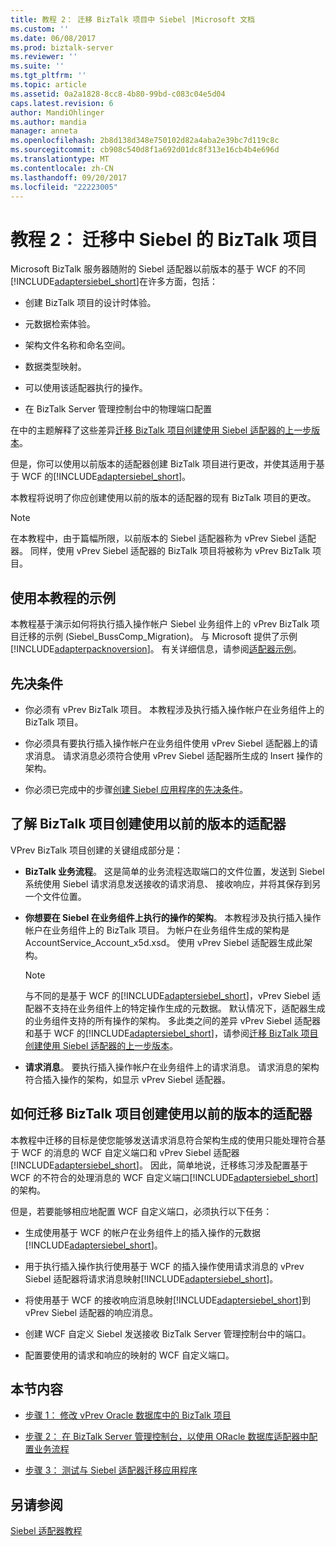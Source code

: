 ```yaml
---
title: 教程 2： 迁移 BizTalk 项目中 Siebel |Microsoft 文档
ms.custom: ''
ms.date: 06/08/2017
ms.prod: biztalk-server
ms.reviewer: ''
ms.suite: ''
ms.tgt_pltfrm: ''
ms.topic: article
ms.assetid: 0a2a1828-8cc8-4b80-99bd-c083c04e5d04
caps.latest.revision: 6
author: MandiOhlinger
ms.author: mandia
manager: anneta
ms.openlocfilehash: 2b8d138d348e750102d82a4aba2e39bc7d119c8c
ms.sourcegitcommit: cb908c540d8f1a692d01dc8f313e16cb4b4e696d
ms.translationtype: MT
ms.contentlocale: zh-CN
ms.lasthandoff: 09/20/2017
ms.locfileid: "22223005"
---
```

# <a name="tutorial-2-migrating-biztalk-projects-in-siebel"></a>教程 2： 迁移中 Siebel 的 BizTalk 项目
Microsoft BizTalk 服务器随附的 Siebel 适配器以前版本的基于 WCF 的不同[!INCLUDE[adaptersiebel_short](../../includes/adaptersiebel-short-md.md)]在许多方面，包括：  
  
-   创建 BizTalk 项目的设计时体验。  
  
-   元数据检索体验。  
  
-   架构文件名称和命名空间。  
  
-   数据类型映射。  
  
-   可以使用该适配器执行的操作。  
  
-   在 BizTalk Server 管理控制台中的物理端口配置  
  
 在中的主题解释了这些差异[迁移 BizTalk 项目创建使用 Siebel 适配器的上一步版本](http://msdn.microsoft.com/library/ae61d3df-c5ca-4891-86b1-9f0dd6d3a59e)。  
  
 但是，你可以使用以前版本的适配器创建 BizTalk 项目进行更改，并使其适用于基于 WCF 的[!INCLUDE[adaptersiebel_short](../../includes/adaptersiebel-short-md.md)]。  
  
 本教程将说明了你应创建使用以前的版本的适配器的现有 BizTalk 项目的更改。  
  
> [!NOTE]
>  在本教程中，由于篇幅所限，以前版本的 Siebel 适配器称为 vPrev Siebel 适配器。 同样，使用 vPrev Siebel 适配器的 BizTalk 项目将被称为 vPrev BizTalk 项目。  
  
## <a name="sample-used-for-the-tutorial"></a>使用本教程的示例  
 本教程基于演示如何将执行插入操作帐户 Siebel 业务组件上的 vPrev BizTalk 项目迁移的示例 (Siebel_BussComp_Migration)。 与 Microsoft 提供了示例[!INCLUDE[adapterpacknoversion](../../includes/adapterpacknoversion-md.md)]。 有关详细信息，请参阅[适配器示例](../../adapters-and-accelerators/accelerator-rosettanet/adapter-samples.md)。  
  
## <a name="prerequisites"></a>先决条件  
  
-   你必须有 vPrev BizTalk 项目。 本教程涉及执行插入操作帐户在业务组件上的 BizTalk 项目。  
  
-   你必须具有要执行插入操作帐户在业务组件使用 vPrev Siebel 适配器上的请求消息。 请求消息必须符合使用 vPrev Siebel 适配器所生成的 Insert 操作的架构。  
  
-   你必须已完成中的步骤[创建 Siebel 应用程序的先决条件](../../adapters-and-accelerators/adapter-siebel/prerequisites-to-create-siebel-applications.md)。  
  
## <a name="understanding-a-biztalk-project-created-using-the-previous-version-of-the-adapter"></a>了解 BizTalk 项目创建使用以前的版本的适配器  
 VPrev BizTalk 项目创建的关键组成部分是：  
  
-   **BizTalk 业务流程**。 这是简单的业务流程选取端口的文件位置，发送到 Siebel 系统使用 Siebel 请求消息发送接收的请求消息、 接收响应，并将其保存到另一个文件位置。  
  
-   **你想要在 Siebel 在业务组件上执行的操作的架构**。 本教程涉及执行插入操作帐户在业务组件上的 BizTalk 项目。 为帐户在业务组件生成的架构是 AccountService_Account_x5d.xsd。 使用 vPrev Siebel 适配器生成此架构。  
  
    > [!NOTE]
    >  与不同的是基于 WCF 的[!INCLUDE[adaptersiebel_short](../../includes/adaptersiebel-short-md.md)]，vPrev Siebel 适配器不支持在业务组件上的特定操作生成的元数据。 默认情况下，适配器生成的业务组件支持的所有操作的架构。 多此类之间的差异 vPrev Siebel 适配器和基于 WCF 的[!INCLUDE[adaptersiebel_short](../../includes/adaptersiebel-short-md.md)]，请参阅[迁移 BizTalk 项目创建使用 Siebel 适配器的上一步版本](http://msdn.microsoft.com/library/ae61d3df-c5ca-4891-86b1-9f0dd6d3a59e)。  
  
-   **请求消息**。 要执行插入操作帐户在业务组件上的请求消息。 请求消息的架构符合插入操作的架构，如显示 vPrev Siebel 适配器。  
  
## <a name="how-to-migrate-a-biztalk-project-created-using-the-previous-version-of-the-adapter"></a>如何迁移 BizTalk 项目创建使用以前的版本的适配器  
 本教程中迁移的目标是使您能够发送请求消息符合架构生成的使用只能处理符合基于 WCF 的消息的 WCF 自定义端口和 vPrev Siebel 适配器[!INCLUDE[adaptersiebel_short](../../includes/adaptersiebel-short-md.md)]。 因此，简单地说，迁移练习涉及配置基于 WCF 的不符合的处理消息的 WCF 自定义端口[!INCLUDE[adaptersiebel_short](../../includes/adaptersiebel-short-md.md)]的架构。  
  
 但是，若要能够相应地配置 WCF 自定义端口，必须执行以下任务：  
  
-   生成使用基于 WCF 的帐户在业务组件上的插入操作的元数据[!INCLUDE[adaptersiebel_short](../../includes/adaptersiebel-short-md.md)]。  
  
-   用于执行插入操作执行使用基于 WCF 的插入操作使用请求消息的 vPrev Siebel 适配器将请求消息映射[!INCLUDE[adaptersiebel_short](../../includes/adaptersiebel-short-md.md)]。  
  
-   将使用基于 WCF 的接收响应消息映射[!INCLUDE[adaptersiebel_short](../../includes/adaptersiebel-short-md.md)]到 vPrev Siebel 适配器的响应消息。  
  
-   创建 WCF 自定义 Siebel 发送接收 BizTalk Server 管理控制台中的端口。  
  
-   配置要使用的请求和响应的映射的 WCF 自定义端口。  
  
## <a name="in-this-section"></a>本节内容  
  
-   [步骤 1： 修改 vPrev Oracle 数据库中的 BizTalk 项目](../../adapters-and-accelerators/adapter-oracle-database/step-1-modify-the-vprev-biztalk-project-in-oracle-database.md)  
  
-   [步骤 2： 在 BizTalk Server 管理控制台，以使用 ORacle 数据库适配器中配置业务流程](../../adapters-and-accelerators/adapter-oracle-database/step-2-configure-an-orchestration-to-use-the-oracle-db-adapter-in-biztalk.md)  
  
-   [步骤 3： 测试与 Siebel 适配器迁移应用程序](../../adapters-and-accelerators/adapter-siebel/step-3-test-the-migrated-application-with-the-siebel-adapter.md)  
  
## <a name="see-also"></a>另请参阅  
 [Siebel 适配器教程](../../adapters-and-accelerators/adapter-siebel/siebel-adapter-tutorials.md)